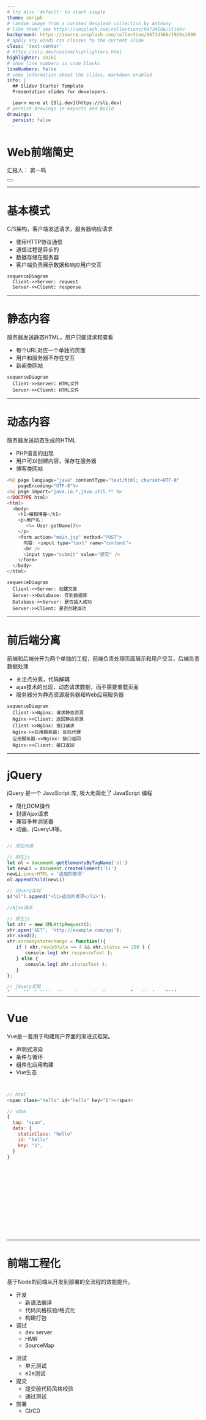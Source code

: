 ```yaml
---
# try also 'default' to start simple
theme: seriph
# random image from a curated Unsplash collection by Anthony
# like them? see https://unsplash.com/collections/94734566/slidev
background: https://source.unsplash.com/collection/94734566/1920x1080
# apply any windi css classes to the current slide
class: 'text-center'
# https://sli.dev/custom/highlighters.html
highlighter: shiki
# show line numbers in code blocks
lineNumbers: false
# some information about the slides, markdown enabled
info: |
  ## Slidev Starter Template
  Presentation slides for developers.

  Learn more at [Sli.dev](https://sli.dev)
# persist drawings in exports and build
drawings:
  persist: false
---
```


# Web前端简史

汇报人： 窦一鸣


<div class="abs-br m-6 flex gap-2">
  <button @click="$slidev.nav.openInEditor()" title="Open in Editor" class="text-xl icon-btn opacity-50 !border-none !hover:text-white">
    <carbon:edit />
  </button>
  <a href="https://github.com/slidevjs/slidev" target="_blank" alt="GitHub"
    class="text-xl icon-btn opacity-50 !border-none !hover:text-white">
    <carbon-logo-github />
  </a>
</div>

<!--
The last comment block of each slide will be treated as slide notes. It will be visible and editable in Presenter Mode along with the slide. [Read more in the docs](https://sli.dev/guide/syntax.html#notes)
-->

---

# 基本模式

C/S架构，客户端发送请求，服务器响应请求

<div grid="~ cols-2 gap-4">

<div class="flex items-center">

- 使用HTTP协议通信
- 通信过程是异步的
- 数据存储在服务器
- 客户端负责展示数据和响应用户交互

</div>
  
```mermaid {scale: 0.2}
sequenceDiagram
  Client->>Server: request
  Server->>Client: response
```
  
</div>

---

# 静态内容

服务器发送静态HTML，用户只能请求和查看
<div grid="~ cols-2 gap-4">

<div class="flex items-center">

- 每个URL对应一个单独的页面
- 用户和服务器不存在交互
- 新闻类网站

</div>
  
```mermaid {scale: 0.5}
sequenceDiagram
  Client->>Server: HTML文件
  Server->>Client: HTML文件
```
  
</div>

---

# 动态内容

服务器发送动态生成的HTML
<div grid="~ cols-2 gap-4">

<div>

- PHP语言的出现
- 用户可以创建内容，保存在服务器
- 博客类网站

```php {all|1-3|9|12|11|all}
<%@ page language="java" contentType="text/html; charset=UTF-8"
    pageEncoding="UTF-8"%>
<%@ page import="java.io.*,java.util.*" %>
<!DOCTYPE html>
<html>
  <body>
    <h1>编辑博客</h1>
    <p>用户名：
       <%= User.getName()%>
    </p>
    <form action="main.jsp" method="POST">
      内容: <input type="text" name="content">
      <br />
      <input type="submit" value="提交" />
    </form>
  </body>
</html>
```

</div>

  
```mermaid {scale: 0.5}
sequenceDiagram
  Client->>Server: 创建文章
  Server->>Database: 存到数据库
  Database->>Server: 是否插入成功
  Server->>Client: 是否创建成功
```
  
</div>

---

# 前后端分离

前端和后端分开为两个单独的工程，前端负责处理页面展示和用户交互，后端负责数据处理

<div grid="~ cols-2 gap-4">

<div class="mt-50px">

- 关注点分离，代码解耦
- ajax技术的出现，动态请求数据，而不需要重载页面
- 服务器分为静态资源服务器和Web应用服务器

</div>
  
```mermaid {scale: 0.3}
sequenceDiagram
  Client->>Nginx: 请求静态资源
  Nginx->>Client: 返回静态资源
  Client->>Nginx: 接口请求
  Nginx->>应用服务器: 反向代理
  应用服务器->>Nginx: 接口返回
  Nginx->>Client: 接口返回
```
  
</div>



---

# jQuery

jQuery 是一个 JavaScript 库, 极大地简化了 JavaScript 编程

<div grid="~ cols-2 gap-4" >

<div class="mt-50px">

- 简化DOM操作
- 封装Ajax请求
- 兼容多种浏览器
- 动画、jQueryUI等。

</div>

<div style="height: 400px; overflow: scroll">

```js {all|3-7|9-10|12-24|26-29|all}
// 添加元素

// 原生js
let ol = document.getElementsByTagName('ol')
let newLi = document.createElement('li')
newLi.innerHTML = '追加列表项'
ol.appendChild(newLi)

// jQuery实现
$("ol").append("<li>追加列表项</li>");

//Ajax请求

// 原生js
let xhr = new XMLHttpRequest();
xhr.open('GET', 'http://example.com/api');
xhr.send();
xhr.onreadystatechange = function(){
　　if ( xhr.readyState == 4 && xhr.status == 200 ) {
　　　　console.log( xhr.responseText );
　　} else {
　　　　console.log( xhr.statusText );
　　}
};

// jQuery实现
$.ajax({url:"http://example.com/api",success:function(result){
    $("#div1").html(result);
}});

```
</div>
  
</div>


---

# Vue

Vue是一套用于构建用户界面的渐进式框架。

<div grid="~ cols-2 gap-4" >


<div class="mt-50px">

- 声明式渲染
- 条件与循环
- 组件化应用构建
- Vue生态

</div>

<div style="height: 400px; overflow: scroll">

```js

// html
<span class="hello" id="hello" key="1"></span>

// vdom
{
  tag: "span",
  data: {
    staticClass: "hello"
    id: "hello"
    key: "1",
  }
}

```

</div>

</div>
  
---

# 前端工程化

基于Node的前端从开发到部署的全流程的效能提升。

<div grid="~ cols-2 gap-4">

<div>

- 开发
  - 新语法编译
  - 代码风格校验/格式化
  - 构建打包
- 调试
  - dev server
  - HMR
  - SourceMap

</div>

<div>

- 测试
  - 单元测试
  - e2e测试
- 提交
  - 提交前代码风格校验
  - 通过测试
- 部署
  - CI/CD

</div>

</div>

